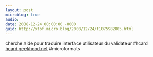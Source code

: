 ```yaml
---
layout: post
microblog: true
audio: 
date: 2008-12-24 00:00:00 -0000
guid: http://xtof.micro.blog/2008/12/24/t1075982805.html
---
```

cherche aide pour traduire interface utilisateur du validateur #hcard [hcard.geekhood.net](http://hcard.geekhood.net/) #microformats
